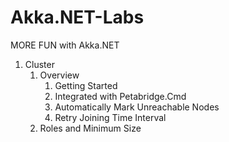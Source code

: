 # Akka.NET-Labs
MORE FUN with Akka.NET 

1. Cluster
   1. Overview
      1. Getting Started
      2. Integrated with Petabridge.Cmd
      3. Automatically Mark Unreachable Nodes
      4. Retry Joining Time Interval
   2. Roles and Minimum Size
